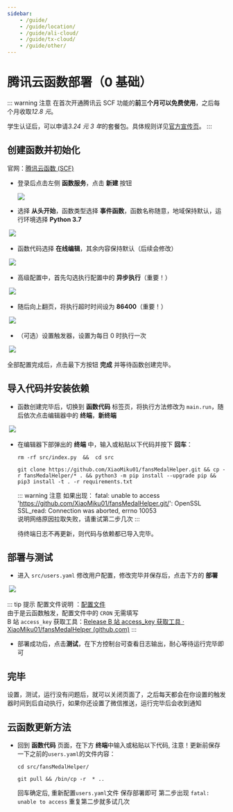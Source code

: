```yaml
---
sidebar:
    - /guide/
    - /guide/location/
    - /guide/ali-cloud/
    - /guide/tx-cloud/
    - /guide/other/
---
```


# 腾讯云函数部署（0 基础）

::: warning 注意
在首次开通腾讯云 SCF 功能的**前三个月可以免费使用**，之后每个月收取*12.8 元*。

学生认证后，可以申请*3.24 元 3 年*的套餐包。具体规则详见[官方宣传页](https://cloud.tencent.com/act/campus)。
:::

## 创建函数并初始化

官网：[腾讯云函数 (SCF)](https://console.cloud.tencent.com/scf/list)

-   登录后点击左侧 **函数服务**，点击 **新建** 按钮

    ![](../images/tx-cloud/img1.png)

-   选择 **从头开始**，函数类型选择 **事件函数**，函数名称随意，地域保持默认，运行环境选择 **Python 3.7**

​ ![](../images/tx-cloud/img2.png)

-   函数代码选择 **在线编辑**，其余内容保持默认（后续会修改）

​ ![](../images/tx-cloud/img3.png)

-   高级配置中，首先勾选执行配置中的 **异步执行**（重要！）

​ ![](../images/tx-cloud/img4.png)

-   随后向上翻页，将执行超时时间设为 **86400**（重要！）

​ ![](../images/tx-cloud/img5.png)

-   （可选）设置触发器，设置为每日 0 时执行一次

​ ![](../images/tx-cloud/img6.png)

全部配置完成后，点击最下方按钮 **完成** 并等待函数创建完毕。

## 导入代码并安装依赖

-   函数创建完毕后，切换到 **函数代码** 标签页，将执行方法修改为 `main.run`，随后依次点击编辑器中的 **终端**，**新终端**

​ ![](../images/tx-cloud/img7.png)

-   在编辑器下部弹出的 **终端** 中，输入或粘贴以下代码并按下 **回车**：

    ```shell
    rm -rf src/index.py  &&  cd src
    ```

    ```shell
    git clone https://github.com/XiaoMiku01/fansMedalHelper.git && cp -r fansMedalHelper/* . && python3 -m pip install --upgrade pip && pip3 install -t . -r requirements.txt
    ```

    ::: warning 注意
    如果出现：
    fatal: unable to access 'https://github.com/XiaoMiku01/fansMedalHelper.git/': OpenSSL SSL_read: Connection was aborted, errno 10053  
    说明网络原因拉取失败，请重试第二步几次
    :::

    待终端日志不再更新，则代码与依赖都已导入完毕。

## 部署与测试

-   进入 `src/users.yaml` 修改用户配置，修改完毕并保存后，点击下方的 **部署**

​ ![](../images/tx-cloud/img8.png)

::: tip 提示
配置文件说明 ：[配置文件](./#配置文件说明-users-yaml)  
由于是云函数触发，配置文件中的 `CRON` 无需填写  
B 站 `access_key` 获取工具：[Release B 站 access_key 获取工具 · XiaoMiku01/fansMedalHelper (github.com)](https://github.com/XiaoMiku01/fansMedalHelper/releases/tag/logintool)
:::

-   部署成功后，点击**测试**，在下方控制台可查看日志输出，耐心等待运行完毕即可

## 完毕

设置，测试，运行没有问题后，就可以关闭页面了，之后每天都会在你设置的触发器时间到后自动执行，如果你还设置了微信推送，运行完毕后会收到通知

## 云函数更新方法

-   回到 **函数代码** 页面，在下方 **终端**中输入或粘贴以下代码, 注意！更新前保存一下之前的`users.yaml`的文件内容：

    ```shell
    cd src/fansMedalHelper/ 
    ```

    ```shell
    git pull && /bin/cp -r  * ..
    ```

    回车确定后, 重新配置`users.yaml`文件 保存部署即可 第二步出现 `fatal: unable to access` 重复第二步就多试几次
